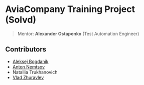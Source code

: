 AviaCompany Training Project (Solvd)
==============================
> Mentor: **Alexander Ostapenko** (Test Automation Engineer)

Contributors
------------
-  [Aleksej Bogdanik](https://www.linkedin.com/in/aleksej-bogdanik/)
-  [Anton Nemtsov](https://www.linkedin.com/in/shelzi/)
-  Natallia Trukhanovich
-  [Vlad Zhuravlev](https://www.linkedin.com/in/vlad-zhuravlev/)
 
